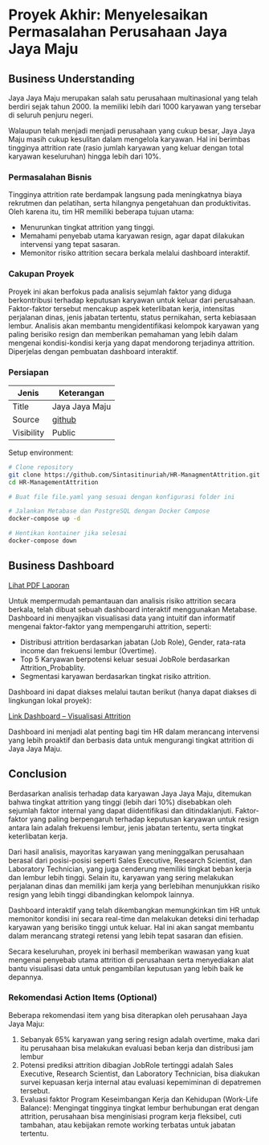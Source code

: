 # Proyek Akhir: Menyelesaikan Permasalahan Perusahaan Jaya Jaya Maju

## Business Understanding

Jaya Jaya Maju merupakan salah satu perusahaan multinasional yang telah berdiri sejak tahun 2000. Ia memiliki lebih dari 1000 karyawan yang tersebar di seluruh penjuru negeri.

Walaupun telah menjadi menjadi perusahaan yang cukup besar, Jaya Jaya Maju masih cukup kesulitan dalam mengelola karyawan. Hal ini berimbas tingginya attrition rate (rasio jumlah karyawan yang keluar dengan total karyawan keseluruhan) hingga lebih dari 10%.

### Permasalahan Bisnis
Tingginya attrition rate berdampak langsung pada meningkatnya biaya rekrutmen dan pelatihan, serta hilangnya pengetahuan dan produktivitas. Oleh karena itu, tim HR memiliki beberapa tujuan utama:
- Menurunkan tingkat attrition yang tinggi.
- Memahami penyebab utama karyawan resign, agar dapat dilakukan intervensi yang tepat sasaran.
- Memonitor risiko attrition secara berkala melalui dashboard interaktif.

### Cakupan Proyek
Proyek ini akan berfokus pada analisis sejumlah faktor yang diduga berkontribusi terhadap keputusan karyawan untuk keluar dari perusahaan. Faktor-faktor tersebut mencakup aspek keterlibatan kerja, intensitas perjalanan dinas, jenis jabatan tertentu, status pernikahan, serta kebiasaan lembur. Analisis akan membantu mengidentifikasi kelompok karyawan yang paling berisiko resign dan memberikan pemahaman yang lebih dalam mengenai kondisi-kondisi kerja yang dapat mendorong terjadinya attrition. Diperjelas dengan pembuatan dashboard interaktif.


### Persiapan
| Jenis      | Keterangan                                                                 |
|------------|------------------------------------------------------------------------------|
| Title      | Jaya Jaya Maju                                                   |
| Source     | [github](https://raw.githubusercontent.com/dicodingacademy/dicoding_dataset/main/employee/) |
| Visibility | Public                                                                      |

Setup environment:

```bash
# Clone repository
git clone https://github.com/Sintasitinuriah/HR-ManagmentAttrition.git
cd HR-ManagementAttrition

# Buat file file.yaml yang sesuai dengan konfigurasi folder ini

# Jalankan Metabase dan PostgreSQL dengan Docker Compose
docker-compose up -d

# Hentikan kontainer jika selesai
docker-compose down

```

## Business Dashboard
[Lihat PDF Laporan](./hr-project-dashboard.pdf)

Untuk mempermudah pemantauan dan analisis risiko attrition secara berkala, telah dibuat sebuah dashboard interaktif menggunakan Metabase. Dashboard ini menyajikan visualisasi data yang intuitif dan informatif mengenai faktor-faktor yang mempengaruhi attrition, seperti:

- Distribusi attrition berdasarkan jabatan (Job Role), Gender, rata-rata income dan frekuensi lembur (Overtime).
- Top 5 Karyawan berpotensi keluar sesuai JobRole berdasarkan Attrition_Probablity. 
- Segmentasi karyawan berdasarkan tingkat risiko attrition.

Dashboard ini dapat diakses melalui tautan berikut (hanya dapat diakses di lingkungan lokal proyek):

[Link Dashboard – Visualisasi Attrition](http://localhost:3000/public/dashboard/fdbc614a-8b6f-4d53-a5e8-084b485d1c12?tab=4-visualisasi-attrition)

Dashboard ini menjadi alat penting bagi tim HR dalam merancang intervensi yang lebih proaktif dan berbasis data untuk mengurangi tingkat attrition di Jaya Jaya Maju.

## Conclusion
Berdasarkan analisis terhadap data karyawan Jaya Jaya Maju, ditemukan bahwa tingkat attrition yang tinggi (lebih dari 10%) disebabkan oleh sejumlah faktor internal yang dapat diidentifikasi dan ditindaklanjuti. Faktor-faktor yang paling berpengaruh terhadap keputusan karyawan untuk resign antara lain adalah frekuensi lembur, jenis jabatan tertentu, serta tingkat keterlibatan kerja.

Dari hasil analisis, mayoritas karyawan yang meninggalkan perusahaan berasal dari posisi-posisi seperti Sales Executive, Research Scientist, dan Laboratory Technician, yang juga cenderung memiliki tingkat beban kerja dan lembur lebih tinggi. Selain itu, karyawan yang sering melakukan perjalanan dinas dan memiliki jam kerja yang berlebihan menunjukkan risiko resign yang lebih tinggi dibandingkan kelompok lainnya.

Dashboard interaktif yang telah dikembangkan memungkinkan tim HR untuk memonitor kondisi ini secara real-time dan melakukan deteksi dini terhadap karyawan yang berisiko tinggi untuk keluar. Hal ini akan sangat membantu dalam merancang strategi retensi yang lebih tepat sasaran dan efisien.

Secara keseluruhan, proyek ini berhasil memberikan wawasan yang kuat mengenai penyebab utama attrition di perusahaan serta menyediakan alat bantu visualisasi data untuk pengambilan keputusan yang lebih baik ke depannya.

### Rekomendasi Action Items (Optional)
 Beberapa rekomendasi item yang bisa diterapkan oleh perusahaan Jaya Jaya Maju:
 1. Sebanyak 65% karyawan yang sering resign adalah overtime, maka dari itu perusahaan bisa melakukan evaluasi beban kerja dan distribusi jam lembur
 2. Potensi prediksi attrition dibagian JobRole tertinggi adalah Sales Executive, Research Scientist, dan Laboratory Technician, bisa  diakukan survei kepuasan kerja internal atau evaluasi kepemiminan di depatremen tersebut.
 3. Evaluasi faktor Program Keseimbangan Kerja dan Kehidupan (Work-Life Balance): Mengingat tingginya tingkat lembur berhubungan erat dengan attrition, perusahaan bisa menginisiasi program kerja fleksibel, cuti tambahan, atau kebijakan remote working terbatas untuk jabatan tertentu.